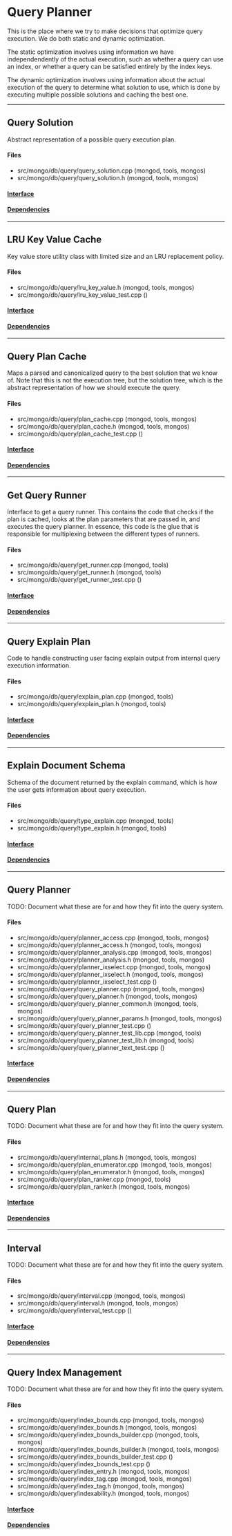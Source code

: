 # Query Planner
This is the place where we try to make decisions that optimize query execution.  We do both static and dynamic optimization.

The static optimization involves using information we have independendently of the actual execution, such as whether a query can use an index, or whether a query can be satisfied entirely by the index keys.

The dynamic optimization involves using information about the actual execution of the query to determine what solution to use, which is done by executing multiple possible solutions and caching the best one.


-------------

## Query Solution
Abstract representation of a possible query execution plan.

#### Files
- src/mongo/db/query/query\_solution.cpp   (mongod, tools, mongos)
- src/mongo/db/query/query\_solution.h   (mongod, tools, mongos)

#### [Interface](interface/0)

#### [Dependencies](dependencies/0)

-------------

## LRU Key Value Cache
Key value store utility class with limited size and an LRU replacement policy.

#### Files
- src/mongo/db/query/lru\_key\_value.h   (mongod, tools, mongos)
- src/mongo/db/query/lru\_key\_value\_test.cpp   ()

#### [Interface](interface/1)

#### [Dependencies](dependencies/1)

-------------

## Query Plan Cache
Maps a parsed and canonicalized query to the best solution that we know of.  Note that this is not the execution tree, but the solution tree, which is the abstract representation of how we should execute the query.

#### Files
- src/mongo/db/query/plan\_cache.cpp   (mongod, tools, mongos)
- src/mongo/db/query/plan\_cache.h   (mongod, tools, mongos)
- src/mongo/db/query/plan\_cache\_test.cpp   ()

#### [Interface](interface/2)

#### [Dependencies](dependencies/2)

-------------

## Get Query Runner
Interface to get a query runner.  This contains the code that checks if the plan is cached, looks at the plan parameters that are passed in, and executes the query planner.  In essence, this code is the glue that is responsible for multiplexing between the different types of runners.

#### Files
- src/mongo/db/query/get\_runner.cpp   (mongod, tools)
- src/mongo/db/query/get\_runner.h   (mongod, tools)
- src/mongo/db/query/get\_runner\_test.cpp   ()

#### [Interface](interface/3)

#### [Dependencies](dependencies/3)

-------------

## Query Explain Plan
Code to handle constructing user facing explain output from internal query execution information.

#### Files
- src/mongo/db/query/explain\_plan.cpp   (mongod, tools)
- src/mongo/db/query/explain\_plan.h   (mongod, tools)

#### [Interface](interface/4)

#### [Dependencies](dependencies/4)

-------------

## Explain Document Schema
Schema of the document returned by the explain command, which is how the user gets information about query execution.

#### Files
- src/mongo/db/query/type\_explain.cpp   (mongod, tools)
- src/mongo/db/query/type\_explain.h   (mongod, tools)

#### [Interface](interface/5)

#### [Dependencies](dependencies/5)

-------------

## Query Planner
TODO: Document what these are for and how they fit into the query system.

#### Files
- src/mongo/db/query/planner\_access.cpp   (mongod, tools, mongos)
- src/mongo/db/query/planner\_access.h   (mongod, tools, mongos)
- src/mongo/db/query/planner\_analysis.cpp   (mongod, tools, mongos)
- src/mongo/db/query/planner\_analysis.h   (mongod, tools, mongos)
- src/mongo/db/query/planner\_ixselect.cpp   (mongod, tools, mongos)
- src/mongo/db/query/planner\_ixselect.h   (mongod, tools, mongos)
- src/mongo/db/query/planner\_ixselect\_test.cpp   ()
- src/mongo/db/query/query\_planner.cpp   (mongod, tools, mongos)
- src/mongo/db/query/query\_planner.h   (mongod, tools, mongos)
- src/mongo/db/query/query\_planner\_common.h   (mongod, tools, mongos)
- src/mongo/db/query/query\_planner\_params.h   (mongod, tools, mongos)
- src/mongo/db/query/query\_planner\_test.cpp   ()
- src/mongo/db/query/query\_planner\_test\_lib.cpp   (mongod, tools)
- src/mongo/db/query/query\_planner\_test\_lib.h   (mongod, tools)
- src/mongo/db/query/query\_planner\_text\_test.cpp   ()

#### [Interface](interface/6)

#### [Dependencies](dependencies/6)

-------------

## Query Plan
TODO: Document what these are for and how they fit into the query system.

#### Files
- src/mongo/db/query/internal\_plans.h   (mongod, tools, mongos)
- src/mongo/db/query/plan\_enumerator.cpp   (mongod, tools, mongos)
- src/mongo/db/query/plan\_enumerator.h   (mongod, tools, mongos)
- src/mongo/db/query/plan\_ranker.cpp   (mongod, tools)
- src/mongo/db/query/plan\_ranker.h   (mongod, tools, mongos)

#### [Interface](interface/7)

#### [Dependencies](dependencies/7)

-------------

## Interval
TODO: Document what these are for and how they fit into the query system.

#### Files
- src/mongo/db/query/interval.cpp   (mongod, tools, mongos)
- src/mongo/db/query/interval.h   (mongod, tools, mongos)
- src/mongo/db/query/interval\_test.cpp   ()

#### [Interface](interface/8)

#### [Dependencies](dependencies/8)

-------------

## Query Index Management
TODO: Document what these are for and how they fit into the query system.

#### Files
- src/mongo/db/query/index\_bounds.cpp   (mongod, tools, mongos)
- src/mongo/db/query/index\_bounds.h   (mongod, tools, mongos)
- src/mongo/db/query/index\_bounds\_builder.cpp   (mongod, tools, mongos)
- src/mongo/db/query/index\_bounds\_builder.h   (mongod, tools, mongos)
- src/mongo/db/query/index\_bounds\_builder\_test.cpp   ()
- src/mongo/db/query/index\_bounds\_test.cpp   ()
- src/mongo/db/query/index\_entry.h   (mongod, tools, mongos)
- src/mongo/db/query/index\_tag.cpp   (mongod, tools, mongos)
- src/mongo/db/query/index\_tag.h   (mongod, tools, mongos)
- src/mongo/db/query/indexability.h   (mongod, tools, mongos)

#### [Interface](interface/9)

#### [Dependencies](dependencies/9)
